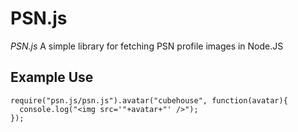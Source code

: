 # PSN.js

*PSN.js* A simple library for fetching PSN profile images in Node.JS

## Example Use

    require("psn.js/psn.js").avatar("cubehouse", function(avatar){
      console.log("<img src='"+avatar+"' />");
    });
